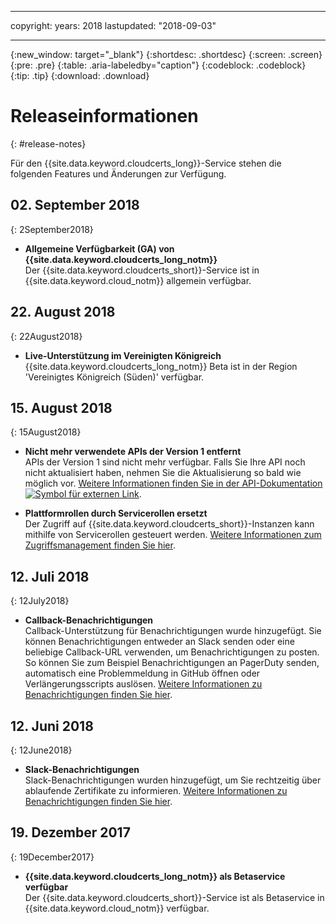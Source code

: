 
---
copyright:
  years: 2018
lastupdated: "2018-09-03"

---

{:new_window: target="_blank"}
{:shortdesc: .shortdesc}
{:screen: .screen}
{:pre: .pre}
{:table: .aria-labeledby="caption"}
{:codeblock: .codeblock}
{:tip: .tip}
{:download: .download}

# Releaseinformationen
{: #release-notes}

Für den {{site.data.keyword.cloudcerts_long}}-Service stehen die folgenden Features und Änderungen zur Verfügung.



## 02. September 2018
{: 2September2018}

- **Allgemeine Verfügbarkeit (GA) von {{site.data.keyword.cloudcerts_long_notm}}**  
  Der {{site.data.keyword.cloudcerts_short}}-Service ist in {{site.data.keyword.cloud_notm}} allgemein verfügbar.

## 22. August 2018
{: 22August2018}

- **Live-Unterstützung im Vereinigten Königreich**  
  {{site.data.keyword.cloudcerts_long_notm}} Beta ist in der Region 'Vereinigtes Königreich (Süden)' verfügbar.

## 15. August 2018
{: 15August2018}

- **Nicht mehr verwendete APIs der Version 1 entfernt**  
  APIs der Version 1 sind nicht mehr verfügbar. Falls Sie Ihre API noch nicht aktualisiert haben, nehmen Sie die Aktualisierung so bald wie möglich vor. [Weitere Informationen finden Sie in der API-Dokumentation ![Symbol für externen Link](../../icons/launch-glyph.svg "Symbol für externen Link")](https://console.bluemix.net/apidocs/).

- **Plattformrollen durch Servicerollen ersetzt**  
  Der Zugriff auf {{site.data.keyword.cloudcerts_short}}-Instanzen kann mithilfe von Servicerollen gesteuert werden. [Weitere Informationen zum Zugriffsmanagement finden Sie hier](access-management.html).

## 12. Juli 2018
{: 12July2018}

- **Callback-Benachrichtigungen**  
  Callback-Unterstützung für Benachrichtigungen wurde hinzugefügt. Sie können Benachrichtigungen entweder an Slack senden oder eine beliebige Callback-URL verwenden, um Benachrichtigungen zu posten. So können Sie zum Beispiel Benachrichtigungen an PagerDuty senden, automatisch eine Problemmeldung in GitHub öffnen oder Verlängerungsscripts auslösen. [Weitere Informationen zu Benachrichtigungen finden Sie hier](notifications-dashboard.html).

## 12. Juni 2018
{: 12June2018}

- **Slack-Benachrichtigungen**  
  Slack-Benachrichtigungen wurden hinzugefügt, um Sie rechtzeitig über ablaufende Zertifikate zu informieren. [Weitere Informationen zu Benachrichtigungen finden Sie hier](notifications-dashboard.html).

## 19. Dezember 2017
{: 19December2017}

- **{{site.data.keyword.cloudcerts_long_notm}} als Betaservice verfügbar**  
  Der {{site.data.keyword.cloudcerts_short}}-Service ist als Betaservice in {{site.data.keyword.cloud_notm}} verfügbar.
